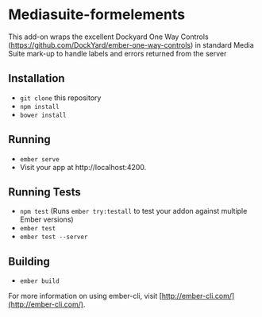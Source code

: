 # Mediasuite-formelements
This add-on wraps the excellent Dockyard One Way Controls (https://github.com/DockYard/ember-one-way-controls) in standard
Media Suite mark-up to handle labels and errors returned from the server

## Installation

* `git clone` this repository
* `npm install`
* `bower install`

## Running

* `ember serve`
* Visit your app at http://localhost:4200.

## Running Tests

* `npm test` (Runs `ember try:testall` to test your addon against multiple Ember versions)
* `ember test`
* `ember test --server`

## Building

* `ember build`

For more information on using ember-cli, visit [http://ember-cli.com/](http://ember-cli.com/).
